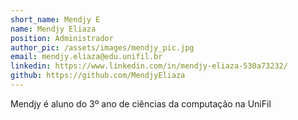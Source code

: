 ```yaml
---
short_name: Mendjy E
name: Mendjy Eliaza
position: Administrador
author_pic: /assets/images/mendjy_pic.jpg 
email: mendjy.eliaza@edu.unifil.br
linkedin: https://www.linkedin.com/in/mendjy-eliaza-530a73232/
github: https://github.com/MendjyEliaza
---
```

Mendjy é aluno do 3⁠º ano de ciências da computação na UniFil

